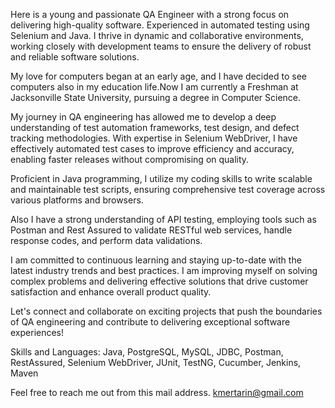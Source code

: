 Here is a young and passionate QA Engineer with a strong focus on delivering high-quality software. Experienced in automated testing using Selenium and Java. I thrive in dynamic and collaborative environments, working closely with development teams to ensure the delivery of robust and reliable software solutions.

My love for computers began at an early age, and I have decided to see computers also in my education life.Now I am currently a Freshman at Jacksonville State University, pursuing a degree in Computer Science.

My journey in QA engineering has allowed me to develop a deep understanding of test automation frameworks, test design, and defect tracking methodologies. With expertise in Selenium WebDriver, I have effectively automated test cases to improve efficiency and accuracy, enabling faster releases without compromising on quality.

Proficient in Java programming, I utilize my coding skills to write scalable and maintainable test scripts, ensuring comprehensive test coverage across various platforms and browsers. 

Also I have a strong understanding of API testing, employing tools such as Postman and Rest Assured to validate RESTful web services, handle response codes, and perform data validations.

I am committed to continuous learning and staying up-to-date with the latest industry trends and best practices. I am improving myself on solving complex problems and delivering effective solutions that drive customer satisfaction and enhance overall product quality.

Let's connect and collaborate on exciting projects that push the boundaries of QA engineering and contribute to delivering exceptional software experiences!

Skills and Languages: Java, PostgreSQL, MySQL, JDBC, Postman, RestAssured, Selenium WebDriver, JUnit, TestNG, Cucumber, Jenkins, Maven

Feel free to reach me out from this mail address. 
kmertarin@gmail.com
